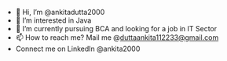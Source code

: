 - 👋 Hi, I’m @ankitadutta2000
- 👀 I’m interested in Java
- 🌱 I’m currently pursuing BCA and looking for a job in IT Sector
- 📫 How to reach me? Mail me @duttaankita112233@gmail.com 
- Connect me on LinkedIn @ankita2000

<!---
ankitadutta2000/ankitadutta2000 is a ✨ special ✨ repository because its `README.md` (this file) appears on your GitHub profile.
You can click the Preview link to take a look at your changes.
--->
